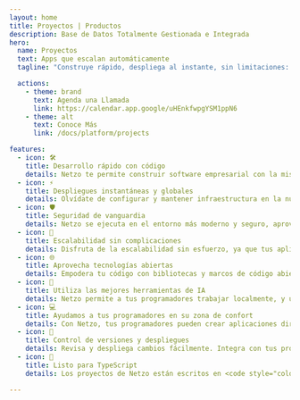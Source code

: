 ```yaml
---
layout: home
title: Proyectos | Productos
description: Base de Datos Totalmente Gestionada e Integrada
hero:
  name: Proyectos
  text: Apps que escalan automáticamente
  tagline: "Construye rápido, despliega al instante, sin limitaciones: Netzo está diseñado con flexibilidad en mente, por lo que puedes construir lo que necesites - sin restricciones."

  actions:
    - theme: brand
      text: Agenda una Llamada
      link: https://calendar.app.google/uHEnkfwpgYSM1ppN6
    - theme: alt
      text: Conoce Más
      link: /docs/platform/projects

features:
  - icon: 🛠️
    title: Desarrollo rápido con código
    details: Netzo te permite construir software empresarial con la misma flexibilidad que construirlo desde cero, sin las complicaciones costosas y que consumen tiempo.
  - icon: ⚡
    title: Despliegues instantáneas y globales
    details: Olvídate de configurar y mantener infraestructura en la nube. Despliega tus aplicaciones a nivel global con un solo clic.
  - icon: 🛡️
    title: Seguridad de vanguardia
    details: Netzo se ejecuta en el entorno más moderno y seguro, aprovechando el poder de Deno para garantizar el más alto nivel de seguridad para tus aplicaciones.
  - icon: 🔄
    title: Escalabilidad sin complicaciones
    details: Disfruta de la escalabilidad sin esfuerzo, ya que tus aplicaciones escalan automáticamente para satisfacer tus necesidades, sin complicaciones, porque simplemente funciona.
  - icon: 🌐
    title: Aprovecha tecnologías abiertas
    details: Empodera tu código con bibliotecas y marcos de código abierto. Simplificamos el proceso, proporcionando funcionalidades listas para usar para agilizar los ciclos de desarollo sin quitarte el control.
  - icon: 🤖
    title: Utiliza las mejores herramientas de IA
    details: Netzo permite a tus programadores trabajar localmente, y utilizar las mejores herramientas de IA como <a style="color:#0000FF; text-decoration:underline;" href="https://github.com/features/copilot" target="_blank">GitHub Copilot</a>, impulsando la productividad y facilitando la innovación.
  - icon: 💻
    title: Ayudamos a tus programadores en su zona de confort
    details: Con Netzo, tus programadores pueden crear aplicaciones directamente en su entorno de codificación preferido, como Visual Studio Code (VSCode), para una experiencia de codificación más eficiente y familiar.
  - icon: 🚀
    title: Control de versiones y despliegues
    details: Revisa y despliega cambios fácilmente. Integra con tus proveedores de control de código favoritos como GitHub, GitLab y mejora tu CI/CD.
  - icon: 💼
    title: Listo para TypeScript
    details: Los proyectos de Netzo están escritos en <code style="color:#0080ff;">JavaScript</code> con soporte nativo de <code style="color:#0080ff;">TypeScript</code>, lo que te permite construir aplicaciones de manera eficiente con control total.

---
```


<script setup>
import BannerCta from '@theme/components/banners/BannerCta.vue'
import Footer from '@theme/components/Footer.vue'
import locale from '@theme/../../locales/es'
</script>

<section class="mt-32">
  <BannerCta v-bind="locale.home.sectionBannerCta" />

  <!-- <NewsLetter /> -->

  <Footer v-bind="locale.footer" />
</section>